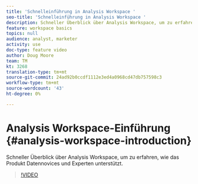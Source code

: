 ```yaml
---
title: 'Schnelleinführung in Analysis Workspace '
seo-title: 'Schnelleinführung in Analysis Workspace '
description: Schneller Überblick über Analysis Workspace, um zu erfahren, wie das Produkt Datennovices und Experten unterstützt.
feature: workspace basics
topics: null
audience: analyst, marketer
activity: use
doc-type: feature video
author: Doug Moore
team: TM
kt: 3268
translation-type: tm+mt
source-git-commit: 24ad92b0ccdf1112e3ed4a0968cd47db757598c3
workflow-type: tm+mt
source-wordcount: '43'
ht-degree: 0%

---
```



# Analysis Workspace-Einführung {#analysis-workspace-introduction}

Schneller Überblick über Analysis Workspace, um zu erfahren, wie das Produkt Datennovices und Experten unterstützt.

>[!VIDEO](https://video.tv.adobe.com/v/28165/?quality=12)
